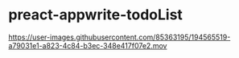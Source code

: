 # preact-appwrite-todoList


https://user-images.githubusercontent.com/85363195/194565519-a79031e1-a823-4c84-b3ec-348e417f07e2.mov
